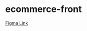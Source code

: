 # ecommerce-front

[Figma Link](https://www.figma.com/file/VXzSjUl7hOUqNhVtNRId1Q/Bootstrap-UI-Kit-(Community)?node-id=2489%3A799)

